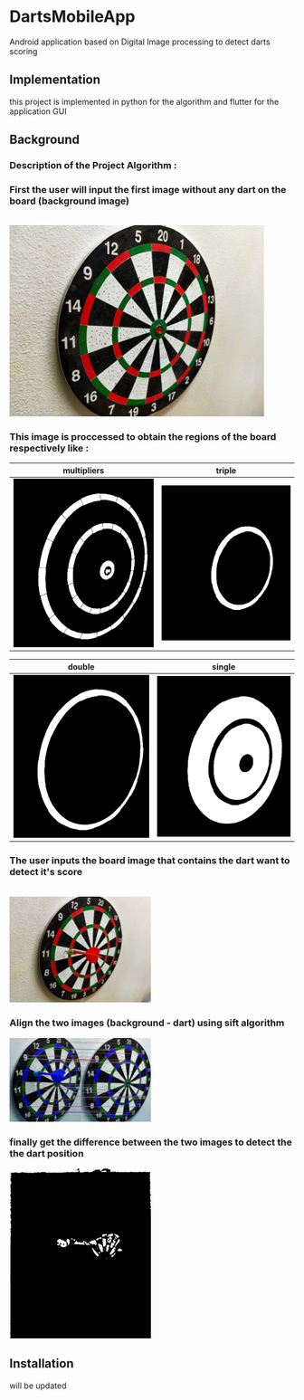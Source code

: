 # DartsMobileApp
Android application based on Digital Image processing to detect darts scoring 

## Implementation
this project is implemented in python for the algorithm and flutter for the application GUI

## Background 
### Description of the Project Algorithm :
### First the user will input the first image without any dart on the board (background image)
<br>
<img src="test_images/dartBoard1.jpg" width="450">

### This image is proccessed to obtain the regions of the board respectively like : 
|multipliers |triple       |
|------------|-------------|
|<img src="debug_images/multipliers regions.jpg" width="450">|<img src="debug_images/triple regions.jpg" width="450">|

|double      |single       |
|------------|-------------|
|<img src="debug_images/double regions.jpg" width="450">|<img src="debug_images/sigle regions.jpg" width="450">|

### The user inputs the board image that contains the dart want to detect it's score 
<br>
<img src="test_images/dart11.jpg" width="250">

### Align the two images (background - dart) using sift algorithm 

<img src="debug_images/matches.jpg" width="250">

### finally get the difference between the two images to detect the the dart position 

<img src="debug_images/diff image.jpg" width="250">












## Installation
will be updated 








